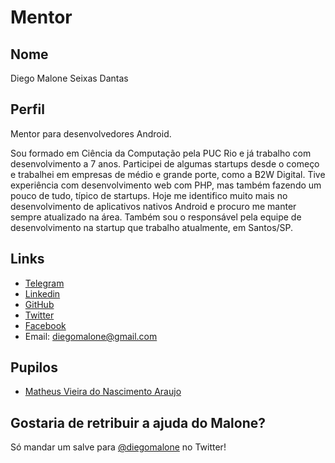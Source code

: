 # Mentor

## Nome

Diego Malone Seixas Dantas

## Perfil

Mentor para desenvolvedores Android.

Sou formado em Ciência da Computação pela PUC Rio e já trabalho com desenvolvimento a 7 anos. Participei de algumas startups desde o começo e trabalhei em empresas de médio e grande porte, como a B2W Digital. Tive experiência com desenvolvimento web com PHP, mas também fazendo um pouco de tudo, típico de startups. Hoje me identifico muito mais no desenvolvimento de aplicativos nativos Android e procuro me manter sempre atualizado na área. Também sou o responsável pela equipe de desenvolvimento na startup que trabalho atualmente, em Santos/SP.

## Links

* [Telegram](http://telegram.me/diegomalone)
* [Linkedin](https://www.linkedin.com/in/diegomalone)
* [GitHub](https://github.com/diegomalone)
* [Twitter](https://twitter.com/diegomalone)
* [Facebook](https://www.facebook.com/diegomalone)
* Email: diegomalone@gmail.com

## Pupilos

- [Matheus Vieira do Nascimento Araujo](/profiles/pupils/MatheusAraujo.md)

## Gostaria de retribuir a ajuda do Malone?

Só mandar um salve para [@diegomalone](http://twitter.com/diegomalone) no Twitter!
